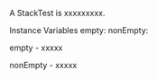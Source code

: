 A StackTest is xxxxxxxxx.Instance Variables	empty:		<Object>	nonEmpty:		<Object>empty	- xxxxxnonEmpty	- xxxxx